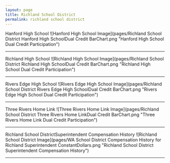 ```yaml
---
layout: page
title: Richland School District
permalink: richland school district
---
```



Hanford High School
![Hanford High School Image](pages/Richland School District Hanford High SchoolDual Credit BarChart.png "Hanford High School Dual Credit Participation")

___

Richland High School
![Richland High School Image](pages/Richland School District Richland High SchoolDual Credit BarChart.png "Richland High School Dual Credit Participation")

___

Rivers Edge High School
![Rivers Edge High School Image](pages/Richland School District Rivers Edge High SchoolDual Credit BarChart.png "Rivers Edge High School Dual Credit Participation")

___

Three Rivers Home Link
![Three Rivers Home Link Image](pages/Richland School District Three Rivers Home LinkDual Credit BarChart.png "Three Rivers Home Link Dual Credit Participation")

___

Richland School DistrictSuperintendent Compensation History
![Richland School District Image](pages/WA School District Compensation History for Richland Superintendent ConstantDollars.png "Richland School District Superintendent Compensation History")

___

